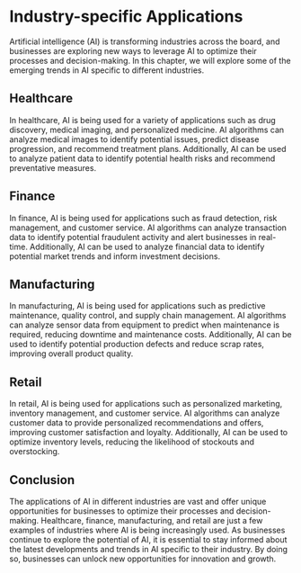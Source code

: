 Industry-specific Applications
================================================================

Artificial intelligence (AI) is transforming industries across the board, and businesses are exploring new ways to leverage AI to optimize their processes and decision-making. In this chapter, we will explore some of the emerging trends in AI specific to different industries.

Healthcare
----------

In healthcare, AI is being used for a variety of applications such as drug discovery, medical imaging, and personalized medicine. AI algorithms can analyze medical images to identify potential issues, predict disease progression, and recommend treatment plans. Additionally, AI can be used to analyze patient data to identify potential health risks and recommend preventative measures.

Finance
-------

In finance, AI is being used for applications such as fraud detection, risk management, and customer service. AI algorithms can analyze transaction data to identify potential fraudulent activity and alert businesses in real-time. Additionally, AI can be used to analyze financial data to identify potential market trends and inform investment decisions.

Manufacturing
-------------

In manufacturing, AI is being used for applications such as predictive maintenance, quality control, and supply chain management. AI algorithms can analyze sensor data from equipment to predict when maintenance is required, reducing downtime and maintenance costs. Additionally, AI can be used to identify potential production defects and reduce scrap rates, improving overall product quality.

Retail
------

In retail, AI is being used for applications such as personalized marketing, inventory management, and customer service. AI algorithms can analyze customer data to provide personalized recommendations and offers, improving customer satisfaction and loyalty. Additionally, AI can be used to optimize inventory levels, reducing the likelihood of stockouts and overstocking.

Conclusion
----------

The applications of AI in different industries are vast and offer unique opportunities for businesses to optimize their processes and decision-making. Healthcare, finance, manufacturing, and retail are just a few examples of industries where AI is being increasingly used. As businesses continue to explore the potential of AI, it is essential to stay informed about the latest developments and trends in AI specific to their industry. By doing so, businesses can unlock new opportunities for innovation and growth.


